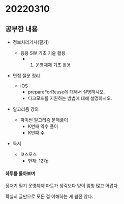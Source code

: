 # 20220310

## 공부한 내용
+ 정보처리기사(필기)
    * 응용 SW 기초 기술 활용
      + 1. 운영체제 기초 활용
    
+ 면접 질문 정리
  - iOS
    * prepareForReuse에 대해서 설명하시오.
    * 다크모드를 지원하는 방법에 대해 설명하시오.

+ 알고리즘 강의
  - 파이썬 알고리즘 문제풀이
    * K번째 약수 풀이
    * K번째 수

+ 독서
  - 코스모스
    * 현재: 127p

#### 하루를 돌아보며
정처기 필기 운영체제 파트가 생각보다 양이 엄청 많고 어렵다.

확실히 글만으로 모든 걸 이해하는 게 쉽진 않다.
